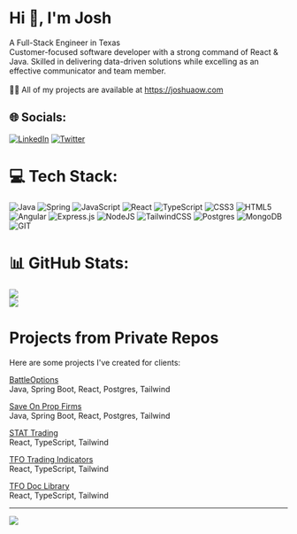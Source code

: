 # Hi 👋, I'm Josh
A Full-Stack Engineer in Texas<br>Customer-focused software developer with a strong command of React & Java. Skilled in delivering data-driven solutions while excelling as an effective communicator and team member.<br><br>👨‍💻 All of my projects are available at https://joshuaow.com


## 🌐 Socials:
[![LinkedIn](https://img.shields.io/badge/LinkedIn-%230077B5.svg?logo=linkedin&logoColor=white)](https://linkedin.com/in/JoshuaOwDev) [![Twitter](https://img.shields.io/badge/Twitter-%231DA1F2.svg?logo=Twitter&logoColor=white)](https://twitter.com/JoshuaOwDev) 

# 💻 Tech Stack:
![Java](https://img.shields.io/badge/java-%23ED8B00.svg?style=for-the-badge&logo=openjdk&logoColor=white) ![Spring](https://img.shields.io/badge/spring-%236DB33F.svg?style=for-the-badge&logo=spring&logoColor=white) ![JavaScript](https://img.shields.io/badge/javascript-%23323330.svg?style=for-the-badge&logo=javascript&logoColor=%23F7DF1E) ![React](https://img.shields.io/badge/react-%2320232a.svg?style=for-the-badge&logo=react&logoColor=%2361DAFB) ![TypeScript](https://img.shields.io/badge/typescript-%23007ACC.svg?style=for-the-badge&logo=typescript&logoColor=white) ![CSS3](https://img.shields.io/badge/css3-%231572B6.svg?style=for-the-badge&logo=css3&logoColor=white) ![HTML5](https://img.shields.io/badge/html5-%23E34F26.svg?style=for-the-badge&logo=html5&logoColor=white) ![Angular](https://img.shields.io/badge/angular-%23DD0031.svg?style=for-the-badge&logo=angular&logoColor=white) ![Express.js](https://img.shields.io/badge/express.js-%23404d59.svg?style=for-the-badge&logo=express&logoColor=%2361DAFB) ![NodeJS](https://img.shields.io/badge/node.js-6DA55F?style=for-the-badge&logo=node.js&logoColor=white) ![TailwindCSS](https://img.shields.io/badge/tailwindcss-%2338B2AC.svg?style=for-the-badge&logo=tailwind-css&logoColor=white) ![Postgres](https://img.shields.io/badge/postgres-%23316192.svg?style=for-the-badge&logo=postgresql&logoColor=white) ![MongoDB](https://img.shields.io/badge/MongoDB-%234ea94b.svg?style=for-the-badge&logo=mongodb&logoColor=white) ![GIT](https://img.shields.io/badge/Git-fc6d26?style=for-the-badge&logo=git&logoColor=white)
# 📊 GitHub Stats:
![](https://github-readme-streak-stats.herokuapp.com/?user=joshuaow91&theme=radical&hide_border=false)<br/>
![](https://github-readme-stats.vercel.app/api/top-langs/?username=joshuaow91&theme=radical&hide_border=false&include_all_commits=false&count_private=false&layout=compact)

# Projects from Private Repos

Here are some projects I've created for clients:

[BattleOptions](https://contest.stratalerts.com/)  
Java, Spring Boot, React, Postgres, Tailwind  
 
[Save On Prop Firms](https://www.saveonpropfirms.com/)  
Java, Spring Boot, React, Postgres, Tailwind  

[STAT Trading](https://stratalerts.com/)  
React, TypeScript, Tailwind  

[TFO Trading Indicators](https://stratalerts.com/tfo)  
React, TypeScript, Tailwind  


[TFO Doc Library](https://tfodocs.netlify.app/)  
React, TypeScript, Tailwind  

---


[![](https://visitcount.itsvg.in/api?id=joshuaow91&icon=0&color=0)](https://visitcount.itsvg.in)

<!-- Proudly created with GPRM ( https://gprm.itsvg.in ) -->
